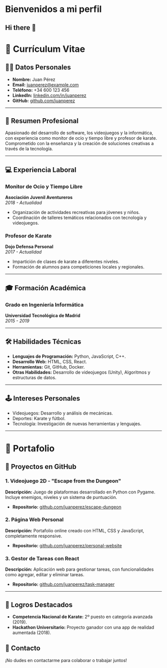 # Bienvenidos a mi perfil
## Hi there 👋
# 💼 **Currículum Vitae**

## 🧑‍💻 **Datos Personales**
- **Nombre:** Juan Pérez  
- **Email:** juanperez@example.com  
- **Teléfono:** +34 600 123 456  
- **LinkedIn:** [linkedin.com/in/juanperez](https://linkedin.com/in/juanperez)  
- **GitHub:** [github.com/juanperez](https://github.com/juanperez)  

---

## 🎯 **Resumen Profesional**
Apasionado del desarrollo de software, los videojuegos y la informática, con experiencia como monitor de ocio y tiempo libre y profesor de karate. Comprometido con la enseñanza y la creación de soluciones creativas a través de la tecnología.

---

## 💻 **Experiencia Laboral**
### **Monitor de Ocio y Tiempo Libre**  
**Asociación Juvenil Aventureros**  
*2018 - Actualidad*  
- Organización de actividades recreativas para jóvenes y niños.  
- Coordinación de talleres temáticos relacionados con tecnología y videojuegos.  

### **Profesor de Karate**  
**Dojo Defensa Personal**  
*2017 - Actualidad*  
- Impartición de clases de karate a diferentes niveles.  
- Formación de alumnos para competiciones locales y regionales.  

---

## 🎓 **Formación Académica**
### Grado en Ingeniería Informática  
**Universidad Tecnológica de Madrid**  
*2015 - 2019*  

---

## 🛠️ **Habilidades Técnicas**
- **Lenguajes de Programación:** Python, JavaScript, C++.  
- **Desarrollo Web:** HTML, CSS, React.  
- **Herramientas:** Git, GitHub, Docker.  
- **Otras Habilidades:** Desarrollo de videojuegos (Unity), Algoritmos y estructuras de datos.  

---

## 🕹️ **Intereses Personales**
- Videojuegos: Desarrollo y análisis de mecánicas.  
- Deportes: Karate y fútbol.  
- Tecnología: Investigación de nuevas herramientas y lenguajes.  

---

# 📁 **Portafolio**

## 🔗 **Proyectos en GitHub**

### 1. **Videojuego 2D - "Escape from the Dungeon"**  
**Descripción:** Juego de plataformas desarrollado en Python con Pygame. Incluye enemigos, niveles y un sistema de puntuación.  
- **Repositorio:** [github.com/juanperez/escape-dungeon](https://github.com/juanperez/escape-dungeon)  

### 2. **Página Web Personal**  
**Descripción:** Portafolio online creado con HTML, CSS y JavaScript, completamente responsive.  
- **Repositorio:** [github.com/juanperez/personal-website](https://github.com/juanperez/personal-website)  

### 3. **Gestor de Tareas con React**  
**Descripción:** Aplicación web para gestionar tareas, con funcionalidades como agregar, editar y eliminar tareas.  
- **Repositorio:** [github.com/juanperez/task-manager](https://github.com/juanperez/task-manager)  

---

## 🌟 **Logros Destacados**
- **Competencia Nacional de Karate:** 2º puesto en categoría avanzada (2019).  
- **Hackathon Universitario:** Proyecto ganador con una app de realidad aumentada (2018).  

## 📧 **Contacto**
¡No dudes en contactarme para colaborar o trabajar juntos!  

<!--
**pablopc93/pablopc93** is a ✨ _special_ ✨ repository because its `README.md` (this file) appears on your GitHub profile.

Here are some ideas to get you started:

- 🔭 I’m currently working on ...
- 🌱 I’m currently learning ...
- 👯 I’m looking to collaborate on ...
- 🤔 I’m looking for help with ...
- 💬 Ask me about ...
- 📫 How to reach me: ...
- 😄 Pronouns: ...
- ⚡ Fun fact: ...
-->
